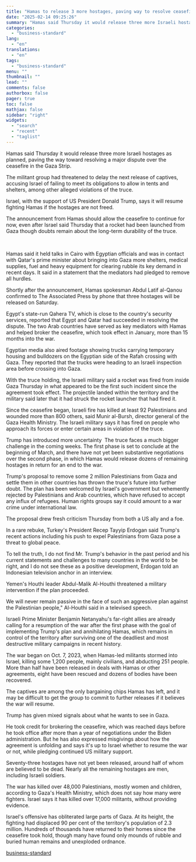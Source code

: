 ```yaml
---
title: "Hamas to release 3 more hostages, paving way to resolve ceasefire dispute"
date: "2025-02-14 09:25:26"
summary: "Hamas said Thursday it would release three more Israeli hostages as planned, paving the way toward resolving a major dispute over the ceasefire in the Gaza Strip. The militant group had threatened to delay the next release of captives, accusing Israel of failing to meet its obligations to allow in..."
categories:
  - "business-standard"
lang:
  - "en"
translations:
  - "en"
tags:
  - "business-standard"
menu: ""
thumbnail: ""
lead: ""
comments: false
authorbox: false
pager: true
toc: false
mathjax: false
sidebar: "right"
widgets:
  - "search"
  - "recent"
  - "taglist"
---
```


Hamas said Thursday it would release three more Israeli hostages as planned, paving the way toward resolving a major dispute over the ceasefire in the Gaza Strip.

The militant group had threatened to delay the next release of captives, accusing Israel of failing to meet its obligations to allow in tents and shelters, among other alleged violations of the truce.

Israel, with the support of US President Donald Trump, says it will resume fighting Hamas if the hostages are not freed.

The announcement from Hamas should allow the ceasefire to continue for now, even after Israel said Thursday that a rocket had been launched from Gaza though doubts remain about the long-term durability of the truce.

 

Hamas said it held talks in Cairo with Egyptian officials and was in contact with Qatar's prime minister about bringing into Gaza more shelters, medical supplies, fuel and heavy equipment for clearing rubble its key demand in recent days. It said in a statement that the mediators had pledged to remove all hurdles.

Shortly after the announcement, Hamas spokesman Abdul Latif al-Qanou confirmed to The Associated Press by phone that three hostages will be released on Saturday.

Egypt's state-run Qahera TV, which is close to the country's security services, reported that Egypt and Qatar had succeeded in resolving the dispute. The two Arab countries have served as key mediators with Hamas and helped broker the ceasefire, which took effect in January, more than 15 months into the war.

Egyptian media also aired footage showing trucks carrying temporary housing and bulldozers on the Egyptian side of the Rafah crossing with Gaza. They reported that the trucks were heading to an Israeli inspection area before crossing into Gaza.

With the truce holding, the Israeli military said a rocket was fired from inside Gaza Thursday in what appeared to be the first such incident since the agreement took effect. The projectile landed within the territory and the military said later that it had struck the rocket launcher that had fired it.

Since the ceasefire began, Israeli fire has killed at least 92 Palestinians and wounded more than 800 others, said Munir al-Bursh, director general of the Gaza Health Ministry. The Israeli military says it has fired on people who approach its forces or enter certain areas in violation of the truce.

Trump has introduced more uncertainty 
The truce faces a much bigger challenge in the coming weeks. The first phase is set to conclude at the beginning of March, and there have not yet been substantive negotiations over the second phase, in which Hamas would release dozens of remaining hostages in return for an end to the war.

Trump's proposal to remove some 2 million Palestinians from Gaza and settle them in other countries has thrown the truce's future into further doubt. The plan has been welcomed by Israel's government but vehemently rejected by Palestinians and Arab countries, which have refused to accept any influx of refugees. Human rights groups say it could amount to a war crime under international law.

The proposal drew fresh criticism Thursday from both a US ally and a foe.

In a rare rebuke, Turkey's President Recep Tayyip Erdogan said Trump's recent actions including his push to expel Palestinians from Gaza pose a threat to global peace.

To tell the truth, I do not find Mr. Trump's behavior in the past period and his current statements and challenges to many countries in the world to be right, and I do not see these as a positive development, Erdogan told an Indonesian television anchor in an interview.

Yemen's Houthi leader Abdul-Malik Al-Houthi threatened a military intervention if the plan proceeded.

We will never remain passive in the face of such an aggressive plan against the Palestinian people," Al-Houthi said in a televised speech.

Israeli Prime Minister Benjamin Netanyahu's far-right allies are already calling for a resumption of the war after the first phase with the goal of implementing Trump's plan and annihilating Hamas, which remains in control of the territory after surviving one of the deadliest and most destructive military campaigns in recent history.

The war began on Oct. 7, 2023, when Hamas-led militants stormed into Israel, killing some 1,200 people, mainly civilians, and abducting 251 people. More than half have been released in deals with Hamas or other agreements, eight have been rescued and dozens of bodies have been recovered.

The captives are among the only bargaining chips Hamas has left, and it may be difficult to get the group to commit to further releases if it believes the war will resume.

Trump has given mixed signals about what he wants to see in Gaza.

He took credit for brokering the ceasefire, which was reached days before he took office after more than a year of negotiations under the Biden administration. But he has also expressed misgivings about how the agreement is unfolding and says it's up to Israel whether to resume the war or not, while pledging continued US military support.

Seventy-three hostages have not yet been released, around half of whom are believed to be dead. Nearly all the remaining hostages are men, including Israeli soldiers.

The war has killed over 48,000 Palestinians, mostly women and children, according to Gaza's Health Ministry, which does not say how many were fighters. Israel says it has killed over 17,000 militants, without providing evidence.

Israel's offensive has obliterated large parts of Gaza. At its height, the fighting had displaced 90 per cent of the territory's population of 2.3 million. Hundreds of thousands have returned to their homes since the ceasefire took hold, though many have found only mounds of rubble and buried human remains and unexploded ordnance.

[business-standard](https://www.business-standard.com/world-news/hamas-to-release-3-more-hostages-paving-way-to-resolve-ceasefire-dispute-125021301891_1.html)
